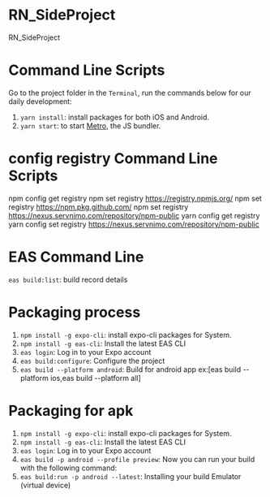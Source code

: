 # RN_SideProject

RN_SideProject

# Command Line Scripts

Go to the project folder in the `Terminal`, run the commands below for our daily development:

1. `yarn install`: install packages for both iOS and Android.
2. `yarn start`: to start [Metro](https://facebook.github.io/metro/), the JS bundler.

# config registry Command Line Scripts
npm config get registry
npm set registry https://registry.npmjs.org/
npm set registry https://npm.pkg.github.com/
npm set registry https://nexus.servnimo.com/repository/npm-public
yarn config get registry
yarn config set registry https://nexus.servnimo.com/repository/npm-public

# EAS Command Line
`eas build:list`: build record details

# Packaging process
1. `npm install -g expo-cli`: install expo-cli packages for System.
2. `npm install -g eas-cli`: Install the latest EAS CLI
3. `eas login`: Log in to your Expo account
4. `eas build:configure`: Configure the project
5. `eas build --platform android`: Build for android app ex:[eas build --platform ios,eas build --platform all]

# Packaging for apk
1. `npm install -g expo-cli`: install expo-cli packages for System.
2. `npm install -g eas-cli`: Install the latest EAS CLI
3. `eas login`: Log in to your Expo account
4. `eas build -p android --profile preview`: Now you can run your build with the following command:
5. `eas build:run -p android --latest`: Installing your build Emulator (virtual device)



